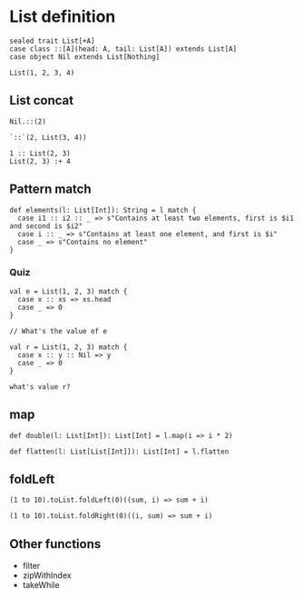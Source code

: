 # List definition

```
sealed trait List[+A]
case class ::[A](head: A, tail: List[A]) extends List[A]
case object Nil extends List[Nothing]
```

```
List(1, 2, 3, 4)
```
## List concat

```
Nil.::(2)

`::`(2, List(3, 4))
```

```
1 :: List(2, 3)
List(2, 3) :+ 4
```

## Pattern match

```
def elements(l: List[Int]): String = l match {
  case i1 :: i2 :: _ => s"Contains at least two elements, first is $i1 and second is $i2" 
  case i :: _ => s"Contains at least one element, and first is $i"
  case _ => s"Contains no element"
}
```

### Quiz
```
val e = List(1, 2, 3) match {
  case x :: xs => xs.head
  case _ => 0
}

// What's the value of e
```


```
val r = List(1, 2, 3) match {
  case x :: y :: Nil => y
  case _ => 0
}

what's value r?
```

## map

```
def double(l: List[Int]): List[Int] = l.map(i => i * 2)
```

```
def flatten(l: List[List[Int]]): List[Int] = l.flatten
```

## foldLeft

```
(1 to 10).toList.foldLeft(0)((sum, i) => sum + i)

(1 to 10).toList.foldRight(0)((i, sum) => sum + i)
```

## Other functions

- filter
- zipWithIndex
- takeWhile
